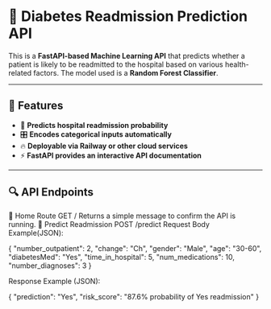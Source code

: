 # 🏥 Diabetes Readmission Prediction API

This is a **FastAPI-based Machine Learning API** that predicts whether a patient is likely to be readmitted to the hospital based on various health-related factors. The model used is a **Random Forest Classifier**.

---

## 🚀 Features
- 🏥 **Predicts hospital readmission probability**
- 🎛 **Encodes categorical inputs automatically**
- 🔥 **Deployable via Railway or other cloud services**
- ⚡ **FastAPI provides an interactive API documentation**

---

## 🔍 API Endpoints
📌 Home Route
GET /
Returns a simple message to confirm the API is running.
📌 Predict Readmission
POST /predict
Request Body Example(JSON):

{
  "number_outpatient": 2,
  "change": "Ch",
  "gender": "Male",
  "age": "30-60",
  "diabetesMed": "Yes",
  "time_in_hospital": 5,
  "num_medications": 10,
  "number_diagnoses": 3
}

Response Example (JSON):

{
  "prediction": "Yes",
  "risk_score": "87.6% probability of Yes readmission"
}
